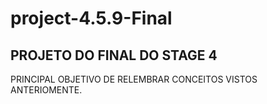 # project-4.5.9-Final

## PROJETO DO FINAL DO STAGE 4 

PRINCIPAL OBJETIVO DE RELEMBRAR CONCEITOS VISTOS ANTERIOMENTE.

##
